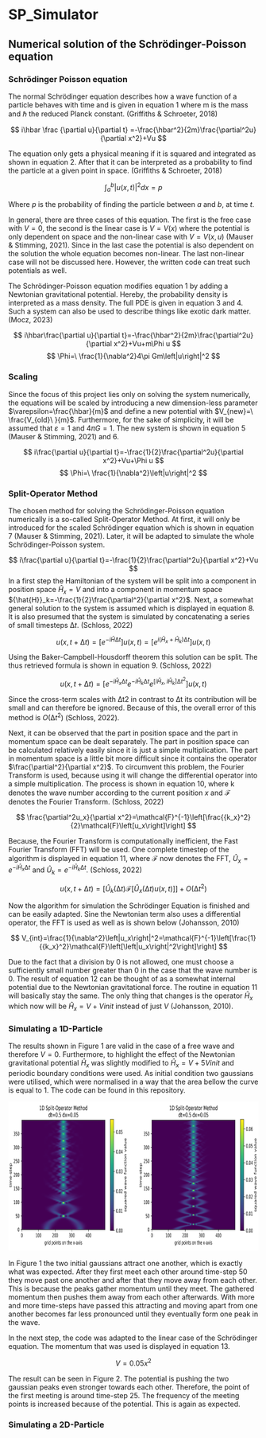 # SP_Simulator

## Numerical solution of the Schrödinger-Poisson equation 

### Schrödinger Poisson equation
The normal Schrödinger equation describes how a wave function of a particle behaves with time and is given in equation 1 where m is the mass and ℏ the reduced Planck constant. (Griffiths & Schroeter, 2018)

$$
i\hbar \frac {\partial u}{\partial t} =-\frac{\hbar^2}{2m}\frac{\partial^2u}{\partial x^2}+Vu
$$

The equation only gets a physical meaning if it is squared and integrated as shown in equation 2. After that it can be interpreted as a probability to find the particle at a given point in space. (Griffiths & Schroeter, 2018)

$$
\int_{a}^{b}{\left|u(x,t)\right|^2dx}=p
$$

Where $p$ is the probability of finding the particle between $a$ and $b$, at time $t$.

In general, there are three cases of this equation. The first is the free case with $V=0$, the second is the linear case is $V=V(x)$ where the potential is only dependent on space and the non-linear case with $V=V(x,u)$ (Mauser & Stimming, 2021). Since in the last case the potential is also dependent on the solution the whole equation becomes non-linear. The last non-linear case will not be discussed here. However, the written code can treat such potentials as well. 

The Schrödinger-Poisson equation modifies equation 1 by adding a Newtonian gravitational potential. Hereby, the probability density is interpreted as a mass density. The full PDE is given in equation 3 and 4. Such a system can also be used to describe things like exotic dark matter. (Mocz, 2023)

$$
i\hbar\frac{\partial u}{\partial t}=-\frac{\hbar^2}{2m}\frac{\partial^2u}{\partial x^2}+Vu+m\Phi u
$$
$$
\Phi=\ \frac{1}{\nabla^2}4\pi Gm\left|u\right|^2
$$

### Scaling 

Since the focus of this project lies only on solving the system numerically, the equations will be scaled by introducing a new dimension-less parameter $\varepsilon=\frac{\hbar}{m}$ and define a new potential with $V_{new}=\ \frac{V_{old}\ }{m}$. Furthermore, for the sake of simplicity, it will be assumed that  $\varepsilon=1$ and $4\pi G=1$. The new system is shown in equation 5 (Mauser & Stimming, 2021) and 6. 

$$
i\frac{\partial u}{\partial t}=-\frac{1}{2}\frac{\partial^2u}{\partial x^2}+Vu+\Phi u
$$
$$
\Phi=\ \frac{1}{\nabla^2}\left|u\right|^2
$$

### Split-Operator Method 

The chosen method for solving the Schrödinger-Poisson equation numerically is a so-called Split-Operator Method. At first, it will only be introduced for the scaled Schrödinger equation which is shown in equation 7 (Mauser & Stimming, 2021). Later, it will be adapted to simulate the whole Schrödinger-Poisson system.

$$
i\frac{\partial u}{\partial t}=-\frac{1}{2}\frac{\partial^2u}{\partial x^2}+Vu
$$
In a first step the Hamiltonian of the system will be split into a component in position space ${\hat{H}}_x=V$ and into a component in momentum space ${\hat{H}}_k=-\frac{1}{2}\frac{\partial^2}{\partial x^2}$. Next, a somewhat general solution to the system is assumed which is displayed in equation 8. It is also presumed that the system is simulated by concatenating a series of small timesteps $∆t$. (Schloss, 2022)

$$
u(x,t+∆t)=[e^{-i\hat{H}∆t}] u\left(x,t\right)=[e^{i(\hat{H}_x+\hat{H}_k)∆t}]u(x,t)
$$

Using the Baker-Campbell-Housdorff theorem this solution can be split. The thus retrieved formula is shown in equation 9. (Schloss, 2022)

$$
u(x,t+∆t)=[e^{-i\hat{H}_x∆t}e^{-i\hat{H}_k∆t}e^{[i\hat{H}_x,i\hat{H}_k]∆t^2}]u(x,t)
$$

Since the cross-term scales with ∆t2 in contrast to ∆t its contribution will be small and can therefore be ignored. Because of this, the overall error of this method is $Ο(∆t^{2})$ (Schloss, 2022).

Next, it can be observed that the part in position space and the part in momentum space can be dealt separately. The part in position space can be calculated relatively easily since it is just a simple multiplication. The part in momentum space is a little bit more difficult since it contains the operator $\frac{\partial^2}{\partial x^2}$. To circumvent this problem, the Fourier Transform is used, because using it will change the differential operator into a simple multiplication. The process is shown in equation 10, where k denotes the wave number according to the current position $x$ and $\mathcal{F}$ denotes the Fourier Transform. (Schloss, 2022)

$$
\frac{\partial^2u_x}{\partial x^2}=\mathcal{F}^{-1}\left[\frac{{k_x}^2}{2}\mathcal{F}\left[u_x\right]\right]
$$

Because, the Fourier Transform is computationally inefficient, the Fast Fourier Transform (FFT) will be used. One complete timestep of the algorithm is displayed in equation 11, where $\mathcal{F}$ now denotes the FFT, ${\hat{U}}_x=e^{-i\hat{H}_x∆t}$ and ${\hat{U}}_k=e^{-i\hat{H}_k∆t}$. (Schloss, 2022)

$$
u(x,t+∆t)=[\hat{U}_k(∆t)\mathcal{F}[\hat{U}_x(∆t)u(x,t)]] +O(∆t^{2})
$$

Now the algorithm for simulation the Schrödinger Equation is finished and can be easily adapted. Sine the Newtonian term also uses a differential operator, the FFT is used as well as is shown below (Johansson, 2010)

$$
V_{int}=\frac{1}{\nabla^2}\left|u_x\right|^2=\mathcal{F}^{-1}\left[\frac{1}{{k_x}^2}\mathcal{F}\left[\left|u_x\right|^2\right]\right]
$$

Due to the fact that a division by $0$ is not allowed, one must choose a sufficiently small number greater than $0$ in the case that the wave number is $0$. The result of equation 12 can be thought of as a somewhat internal potential due to the Newtonian gravitational force. The routine in equation 11 will basically stay the same. The only thing that changes is the operator ${\hat{H}}_x$ which now will be ${\hat{H}}_x=V+Vinit$ instead of just $V$ (Johansson, 2010).

### Simulating a 1D-Particle 

The results shown in Figure 1 are valid in the case of a free wave and therefore $V=0$. Furthermore, to highlight the effect of the Newtonian gravitational potential ${\hat{H}}_x$ was slightly modified to ${\hat{H}}_x=V+ {5V}init$ and periodic boundary conditions were used. As initial condition two gaussians were utilised, which were normalised in a way that the area bellow the curve is equal to $1$. The code can be found in this repository.

<p align="center">
  <img height="300" width="900" src="./pictures_for_readme/picture_1.png">
</p>

In Figure 1 the two initial gaussians attract one another, which is exactly what was expected. After they first meet each other around time-step 50 they move past one another and after that they move away from each other. This is because the peaks gather momentum until they meet. The gathered momentum then pushes them away from each other afterwards. With more and more time-steps have passed this attracting and moving apart from one another becomes far less pronounced until they eventually form one peak in the wave. 

In the next step, the code was adapted to the linear case of the Schrödinger equation. The momentum that was used is displayed in equation 13. 

$$V=0.05x^2 $$

The result can be seen in Figure 2. The potential is pushing the two gaussian peaks even stronger towards each other. Therefore, the point of the first meeting is around time-step 25. The frequency of the meeting points is increased because of the potential. This is again as expected. 

### Simulating a 2D-Particle 


